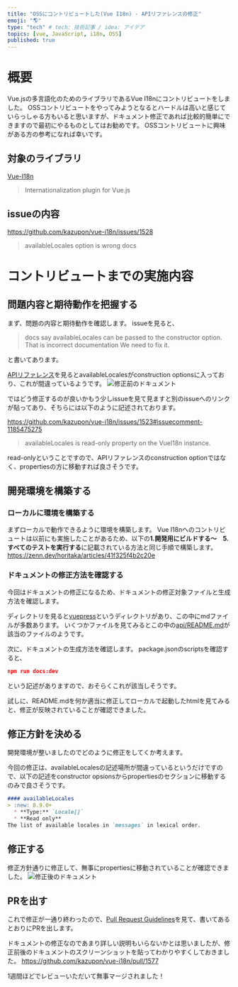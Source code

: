 ```yaml
---
title: "OSSにコントリビュートした(Vue I18n) - APIリファレンスの修正"
emoji: "🌎"
type: "tech" # tech: 技術記事 / idea: アイデア
topics: [vue, JavaScript, i18n, OSS]
published: true
---
```


# 概要

Vue.jsの多言語化のためのライブラリであるVue I18nにコントリビュートをしました。
OSSコントリビュートをやってみようとなるとハードルは高いと感じていらっしゃる方もいると思いますが、ドキュメント修正であれば比較的簡単にできますので最初にやるものとしてはお勧めです。
OSSコントリビュートに興味がある方の参考になれば幸いです。


## 対象のライブラリ
[Vue-I18n](https://github.com/kazupon/vue-i18n)

> Internationalization plugin for Vue.js

## issueの内容
https://github.com/kazupon/vue-i18n/issues/1528

> availableLocales option is wrong docs


# コントリビュートまでの実施内容

## 問題内容と期待動作を把握する

まず、問題の内容と期待動作を確認します。
issueを見ると、

> docs say availableLocales can be passed to the constructor option.
That is incorrect documentation
We need to fix it.

と書いてあります。

[APIリファレンス](https://kazupon.github.io/vue-i18n/api/)を見るとavailableLocalesがconstruction optionsに入っており、これが間違っているようです。
![修正前のドキュメント](https://storage.googleapis.com/zenn-user-upload/8651b0d01cad-20221225.png)


ではどう修正するのが良いかもう少しissueを見て見ますと別のissueへのリンクが貼ってあり、そちらには以下のように記述されております。

https://github.com/kazupon/vue-i18n/issues/1523#issuecomment-1185475275

> availableLocales is read-only property on the VueI18n instance.

read-onlyということですので、APIリファレンスのconstruction optionではなく、propertiesの方に移動すれば良さそうです。


## 開発環境を構築する


### ローカルに環境を構築する
まずローカルで動作できるように環境を構築します。
Vue I18nへのコントリビュートは以前にも実施したことがあるため、以下の**1.開発用にビルドする〜　5.すべてのテストを実行する**に記載されている方法と同じ手順で構築します。
https://zenn.dev/horitaka/articles/41f325f4b2c20e


### ドキュメントの修正方法を確認する
今回はドキュメントの修正になるため、ドキュメントの修正対象ファイルと生成方法を確認します。

ディレクトリを見ると[vuepress](https://github.com/kazupon/vue-i18n/tree/v8.x/vuepress)というディレクトリがあり、この中にmdファイルが多数あります。
いくつかファイルを見てみるとこの中の[api/README.md](https://github.com/kazupon/vue-i18n/blob/v8.x/vuepress/api/README.md)が該当のファイルのようです。

次に、ドキュメントの生成方法を確認します。
package.jsonのscriptsを確認すると、
```json:package.json
npm run docs:dev
```
という記述がありますので、おそらくこれが該当しそうです。

試しに、README.mdを何か適当に修正してローカルで起動したhtmlを見てみると、修正が反映されていることが確認できました。


## 修正方針を決める
開発環境が整いましたのでどのように修正をしてくか考えます。

今回の修正は、availableLocalesの記述場所が間違っているというだけですので、以下の記述をconstructor opsionsからpropertiesのセクションに移動するのみで良さそうです。
```md:README.md
#### availableLocales
> :new: 8.9.0+
  * **Type:** `Locale[]`
  * **Read only**
The list of available locales in `messages` in lexical order.
```

## 修正する

修正方針通りに修正して、無事にpropertiesに移動されていることが確認できました。
![修正後のドキュメント](https://storage.googleapis.com/zenn-user-upload/76d7463edfbe-20221225.png)


## PRを出す

これで修正が一通り終わったので、[Pull Request Guidelines](https://github.com/kazupon/vue-i18n/blob/dev/CONTRIBUTING.md#pull-request-guidelines)を見て、書いてあるとおりにPRを出します。

ドキュメントの修正なのであまり詳しい説明もいらないかとは思いましたが、修正前後のドキュメントのスクリーンショットを貼ってわかりやすくしておきました。
https://github.com/kazupon/vue-i18n/pull/1577

1週間ほどでレビューいただいて無事マージされました！